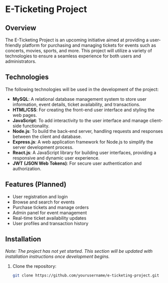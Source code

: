 # E-Ticketing Project

## Overview
The E-Ticketing Project is an upcoming initiative aimed at providing a user-friendly platform for purchasing and managing tickets for events such as concerts, movies, sports, and more. This project will utilize a variety of technologies to ensure a seamless experience for both users and administrators.

## Technologies
The following technologies will be used in the development of the project:

- **MySQL**: A relational database management system to store user information, event details, ticket availability, and transactions.
- **HTML/CSS**: For creating the front-end user interface and styling the web pages.
- **JavaScript**: To add interactivity to the user interface and manage client-side functionality.
- **Node.js**: To build the back-end server, handling requests and responses between the client and database.
- **Express.js**: A web application framework for Node.js to simplify the server development process.
- **React.js**: A JavaScript library for building user interfaces, providing a responsive and dynamic user experience.
- **JWT (JSON Web Tokens)**: For secure user authentication and authorization.

## Features (Planned)
- User registration and login
- Browse and search for events
- Purchase tickets and manage orders
- Admin panel for event management
- Real-time ticket availability updates
- User profiles and transaction history

## Installation
*Note: The project has not yet started. This section will be updated with installation instructions once development begins.*

1. Clone the repository:
   ```bash
   git clone https://github.com/yourusername/e-ticketing-project.git
